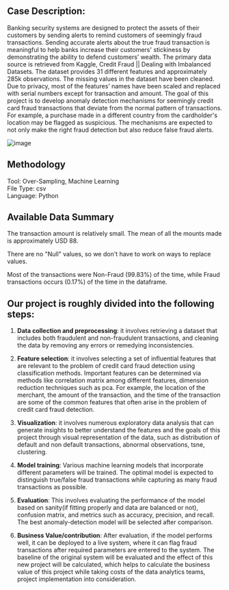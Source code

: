 ## Case Description:
Banking security systems are designed to protect the assets of their customers by sending alerts to remind customers of seemingly fraud transactions. Sending accurate alerts about the true fraud transaction is meaningful to help banks increase their customers' stickiness by demonstrating the ability to defend customers’ wealth. The primary data source is retrieved from Kaggle, Credit Fraud || Dealing with Imbalanced Datasets. The dataset provides 31 different features and approximately 285k observations. The missing values in the dataset have been cleaned. Due to privacy, most of the features’ names have been scaled and replaced with serial numbers except for transaction and amount. The goal of this project is to develop anomaly detection mechanisms for seemingly credit card fraud transactions that deviate from the normal pattern of transactions. For example, a purchase made in a different country from the cardholder's location may be flagged as suspicious. The mechanisms are expected to not only make the right fraud detection but also reduce false fraud alerts.

![image](https://user-images.githubusercontent.com/90085137/222816791-2878f36d-cdcf-43d5-a4b0-b6179f5d8788.png)

## Methodology
Tool: Over-Sampling, Machine Learning <br>
File Type: csv <br>
Language: Python <br>

## Available Data Summary
The transaction amount is relatively small. The mean of all the mounts made is approximately USD 88.

There are no "Null" values, so we don't have to work on ways to replace values.

Most of the transactions were Non-Fraud (99.83%) of the time, while Fraud transactions occurs (0.17%) of the time in the dataframe.

## Our project is roughly divided into the following steps:
1. __Data collection and preprocessing__: it involves retrieving a dataset that includes both fraudulent and non-fraudulent transactions, and cleaning the data by removing any errors or remedying inconsistencies.

2. __Feature selection__: it involves selecting a set of influential features that are relevant to the problem of credit card fraud detection using classification methods. Important features can be determined via methods like correlation matrix among different features, dimension reduction techniques such as pca. For example, the location of the merchant, the amount of the transaction, and the time of the transaction are some of the common features that often arise in the problem of credit card fraud detection.

3. __Visualization__: it involves numerous exploratory data analysis that can generate insights to better understand the features and the goals of this project through visual representation of the data, such as distribution of default and non default transactions, abnormal observations, tsne, clustering.

4. __Model training__: Various machine learning models that incorporate different parameters will be trained. The optimal model is expected to distinguish true/false fraud transactions while capturing as many fraud transactions as possible.

5. __Evaluation__: This involves evaluating the performance of the model based on sanity(if fitting properly and data are balanced or not), confusion matrix, and metrics such as accuracy, precision, and recall. The best anomaly-detection model will be selected after comparison.

6. __Business Value/contribution__: After evaluation, if the model performs well, it can be deployed to a live system, where it can flag fraud transactions after required parameters are entered to the system. The baseline of the original system will be evaluated and the effect of this new project will be calculated, which helps to calculate the business value of this project while taking costs of the data analytics teams, project implementation into consideration.
